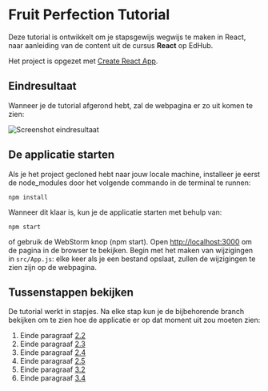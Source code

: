 # Fruit Perfection Tutorial

Deze tutorial is ontwikkelt om je stapsgewijs wegwijs te maken in React, 
naar aanleiding van de content uit de cursus **React** op EdHub.

Het project is opgezet met [Create React App](https://github.com/facebook/create-react-app).

## Eindresultaat
Wanneer je de tutorial afgerond hebt, zal de webpagina er zo uit komen te zien:

![Screenshot eindresultaat](src/assets/screenshot-eindresultaat.png)

## De applicatie starten
Als je het project gecloned hebt naar jouw locale machine, installeer je eerst de node_modules 
door het volgende commando in de terminal te runnen:

`npm install`

Wanneer dit klaar is, kun je de applicatie starten met behulp van:

`npm start`

of gebruik de WebStorm knop (npm start). Open [http://localhost:3000](http://localhost:3000) om 
de pagina in de browser te bekijken. Begin met het maken van wijzigingen in `src/App.js`: 
elke keer als je een bestand opslaat, zullen de wijzigingen te zien zijn op de webpagina.


## Tussenstappen bekijken
De tutorial werkt in stapjes. Na elke stap kun je de bijbehorende branch bekijken om te zien hoe de 
applicatie er op dat moment uit zou moeten zien:
1. Einde paragraaf [2.2](https://github.com/hogeschoolnovi/frontend-react-fruit-perfection/blob/stap-1/src/App.js)
2. Einde paragraaf [2.3](https://github.com/hogeschoolnovi/frontend-react-fruit-perfection/tree/stap-2/src)
3. Einde paragraaf [2.4](https://github.com/hogeschoolnovi/frontend-react-fruit-perfection/blob/stap-3/src/App.js)
4. Einde paragraaf [2.5](https://github.com/hogeschoolnovi/frontend-react-fruit-perfection/blob/stap-4/src/App.js)
5. Einde paragraaf [3.2](https://github.com/hogeschoolnovi/frontend-react-fruit-perfection/blob/stap-5/src/App.js)
6. Einde paragraaf [3.4](https://github.com/hogeschoolnovi/frontend-react-fruit-perfection/blob/stap-6/src/App.js)
